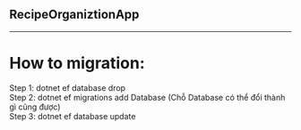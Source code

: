 ## RecipeOrganiztionApp
***
# How to migration:
Step 1: dotnet ef database drop\
Step 2: dotnet ef migrations add Database (Chỗ Database có thể đổi thành gì cũng được)\
Step 3: dotnet ef database update
